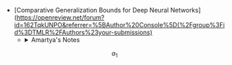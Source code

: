 <!-- Simple islolation -->
   - [Comparative Generalization Bounds for Deep Neural Networks](https://openreview.net/forum?id=162TqkUNPO&referrer=%5BAuthor%20Console%5D(%2Fgroup%3Fid%3DTMLR%2FAuthors%23your-submissions)
      - <details><summary>Amartya's Notes</summary>
        Recent research suggests that deep neural networks are able to generalize well to new data. This paper looks at how corrupted labels affect the extent of intermediate layer NCC separability. Authors have proposed a novel generalization bound that estimates the likelihood that the effective depth of a trained neural network is strictly smaller than the minimal depth required to achieve NCC separability with partially corrupted labels. They have introduced the concept of “effective depth’ in neural networks, which refers to the lowest layer at which the features are nearest class-center separable
        
$$a_1$$
        </details>  
